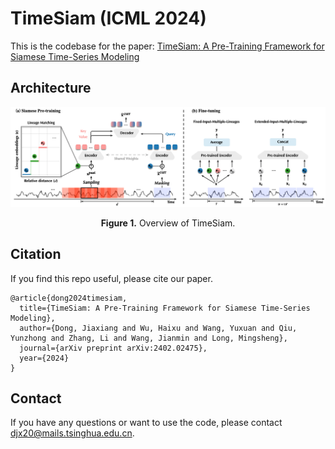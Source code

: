 
# TimeSiam (ICML 2024)

This is the codebase for the paper: [TimeSiam: A Pre-Training Framework for Siamese Time-Series Modeling](https://arxiv.org/abs/2402.02475)


## Architecture

<p align="center">
<img src=".\figs\Architecture.png" alt="" align=center />
<br><br>
<b>Figure 1.</b> Overview of TimeSiam.
</p>

## Citation
If you find this repo useful, please cite our paper.

```plain
@article{dong2024timesiam,
  title={TimeSiam: A Pre-Training Framework for Siamese Time-Series Modeling},
  author={Dong, Jiaxiang and Wu, Haixu and Wang, Yuxuan and Qiu, Yunzhong and Zhang, Li and Wang, Jianmin and Long, Mingsheng},
  journal={arXiv preprint arXiv:2402.02475},
  year={2024}
}
```

## Contact

If you have any questions or want to use the code, please contact [djx20@mails.tsinghua.edu.cn](mailto:djx20@mails.tsinghua.edu.cn).

